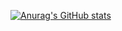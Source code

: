[![Anurag's GitHub stats](https://github-readme-stats.vercel.app/api?username=windows-green)](https://github.com/anuraghazra/github-readme-stats)
